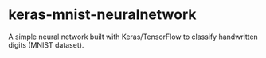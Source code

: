 # keras-mnist-neuralnetwork
A simple neural network built with Keras/TensorFlow to classify handwritten digits (MNIST dataset).
